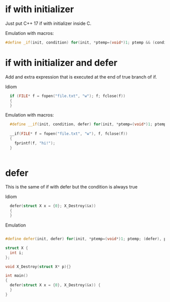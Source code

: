 # if with initializer

Just put C++ 17 if with initializer inside C.

Emulation with macros:

```cpp
#define _if(init, condition) for(init, *ptemp=(void*)1; ptemp && (condition); ptemp=0)
```

# if with initializer and defer 

Add and extra expression that is executed at the end of true branch of if.

Idiom
```cpp
  if (FILE* f = fopen("file.txt", "w"); f; fclose(f))
  {
  }
```

Emulation with macros:

```cpp
  #define __if(init, condition, defer) for(init, *ptemp=(void*)1; ptemp && (condition)  ; (defer), ptemp=0)
  
  __if(FILE* f = fopen("file.txt", "w"), f, fclose(f))
  {
    fprintf(f, "hi!");
  }
  
```

# defer

This is the same of if with defer but the condition is always true

Idiom
```cpp
  defer(struct X x = {0}; X_Destroy(&x))
  {
  }
```

Emulation

```cpp

#define defer(init, defer) for(init, *ptemp=(void*)1; ptemp; (defer), ptemp=0)

struct X {
  int i;
};

void X_Destroy(struct X* p){}

int main()
{
  defer(struct X x = {0}, X_Destroy(&x)) {      
  }
}
  
```


